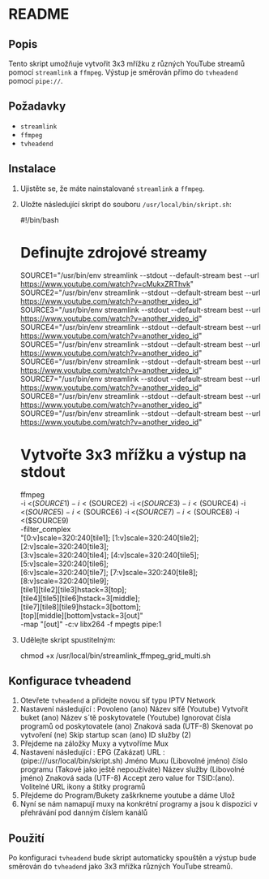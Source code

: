 README
======

Popis
-----

Tento skript umožňuje vytvořit 3x3 mřížku z různých YouTube streamů pomocí `streamlink` a `ffmpeg`. Výstup je směrován přímo do `tvheadend` pomocí `pipe://`.

Požadavky
---------

*   `streamlink`
*   `ffmpeg`
*   `tvheadend`

Instalace
---------

1.  Ujistěte se, že máte nainstalované `streamlink` a `ffmpeg`.
2.  Uložte následující skript do souboru `/usr/local/bin/skript.sh`:

    
    #!/bin/bash
    
    # Definujte zdrojové streamy
    SOURCE1="/usr/bin/env streamlink --stdout --default-stream best --url https://www.youtube.com/watch?v=cMukxZRThvk"
    SOURCE2="/usr/bin/env streamlink --stdout --default-stream best --url https://www.youtube.com/watch?v=another_video_id"
    SOURCE3="/usr/bin/env streamlink --stdout --default-stream best --url https://www.youtube.com/watch?v=another_video_id"
    SOURCE4="/usr/bin/env streamlink --stdout --default-stream best --url https://www.youtube.com/watch?v=another_video_id"
    SOURCE5="/usr/bin/env streamlink --stdout --default-stream best --url https://www.youtube.com/watch?v=another_video_id"
    SOURCE6="/usr/bin/env streamlink --stdout --default-stream best --url https://www.youtube.com/watch?v=another_video_id"
    SOURCE7="/usr/bin/env streamlink --stdout --default-stream best --url https://www.youtube.com/watch?v=another_video_id"
    SOURCE8="/usr/bin/env streamlink --stdout --default-stream best --url https://www.youtube.com/watch?v=another_video_id"
    SOURCE9="/usr/bin/env streamlink --stdout --default-stream best --url https://www.youtube.com/watch?v=another_video_id"
    
    # Vytvořte 3x3 mřížku a výstup na stdout
    ffmpeg \
    -i <($SOURCE1) -i <($SOURCE2) -i <($SOURCE3) -i <($SOURCE4) -i <($SOURCE5) -i <($SOURCE6) -i <($SOURCE7) -i <($SOURCE8) -i <($SOURCE9) \
    -filter_complex \
    "[0:v]scale=320:240[tile1]; [1:v]scale=320:240[tile2]; [2:v]scale=320:240[tile3]; \
     [3:v]scale=320:240[tile4]; [4:v]scale=320:240[tile5]; [5:v]scale=320:240[tile6]; \
     [6:v]scale=320:240[tile7]; [7:v]scale=320:240[tile8]; [8:v]scale=320:240[tile9]; \
     [tile1][tile2][tile3]hstack=3[top]; \
     [tile4][tile5][tile6]hstack=3[middle]; \
     [tile7][tile8][tile9]hstack=3[bottom]; \
     [top][middle][bottom]vstack=3[out]" \
    -map "[out]" -c:v libx264 -f mpegts pipe:1
        

3.  Udělejte skript spustitelným:

    chmod +x /usr/local/bin/streamlink_ffmpeg_grid_multi.sh

Konfigurace tvheadend
---------------------

1.  Otevřete `tvheadend` a přidejte novou síť typu IPTV Network
2.  Nastavení následující : Povoleno (ano) Název síťě (Youtube) Vytvořit buket (ano) Název s´tě poskytovatele (Youtube) Ignorovat čísla programů od poskytovatele (ano) Znaková sada (UTF-8) Skenovat po vytvoření (ne) Skip startup scan (ano) ID služby (2)
3.  Přejdeme na záložky Muxy a vytvoříme Mux
4.  Nastavení následující : EPG (Zakázat) URL : (pipe:///usr/local/bin/skript.sh) Jméno Muxu (Libovolné jméno) číslo programu (Takové jako ještě nepoužíváte) Název služby (Libovolné jméno) Znaková sada (UTF-8) Accept zero value for TSID:(ano). Volitelné URL ikony a štítky programů
5.  Přejdeme do Program/Bukety zaškrkneme youtube a dáme Ulož
6.  Nyní se nám namapují muxy na konkrétní programy a jsou k dispozici v přehrávání pod danným číslem kanálů

Použití
-------

Po konfiguraci `tvheadend` bude skript automaticky spouštěn a výstup bude směrován do `tvheadend` jako 3x3 mřížka různých YouTube streamů.
